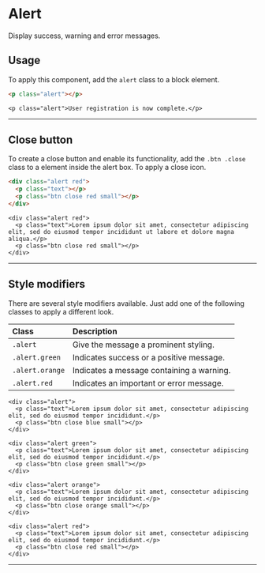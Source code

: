 # Alert

<p class="text docsLeadText">Display success, warning and error messages.</p>

## Usage

To apply this component, add the `alert` class to a block element.

```html
<p class="alert"></p>
```

```example
<p class="alert">User registration is now complete.</p>
```

***

## Close button

To create a close button and enable its functionality, add the `.btn .close` class to a element inside the alert box. To apply a close icon.

```html
<div class="alert red">
  <p class="text"></p>
  <p class="btn close red small"></p>
</div>
```

```example
<div class="alert red">
  <p class="text">Lorem ipsum dolor sit amet, consectetur adipiscing elit, sed do eiusmod tempor incididunt ut labore et dolore magna aliqua.</p>
  <p class="btn close red small"></p>
</div>
```

***

## Style modifiers

There are several style modifiers available. Just add one of the following classes to apply a different look.

| Class               | Description                               |
|:--------------------|:------------------------------------------|
| `.alert` | Give the message a prominent styling.     |
| `.alert.green` | Indicates success or a positive message.  |
| `.alert.orange` | Indicates a message containing a warning. |
| `.alert.red`  | Indicates an important or error message.  |

```example
<div class="alert">
  <p class="text">Lorem ipsum dolor sit amet, consectetur adipiscing elit, sed do eiusmod tempor incididunt.</p>
  <p class="btn close blue small"></p>
</div>

<div class="alert green">
  <p class="text">Lorem ipsum dolor sit amet, consectetur adipiscing elit, sed do eiusmod tempor incididunt.</p>
  <p class="btn close green small"></p>
</div>

<div class="alert orange">
  <p class="text">Lorem ipsum dolor sit amet, consectetur adipiscing elit, sed do eiusmod tempor incididunt.</p>
  <p class="btn close orange small"></p>
</div>

<div class="alert red">
  <p class="text">Lorem ipsum dolor sit amet, consectetur adipiscing elit, sed do eiusmod tempor incididunt.</p>
  <p class="btn close red small"></p>
</div>
```

***
